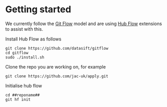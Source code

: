 
# Getting started

We currently follow the [Git Flow](https://nvie.com/posts/a-successful-git-branching-model/) model and are using [Hub Flow](https://datasift.github.io/gitflow/TheHubFlowTools.html) extensions to assist with this. 


Install Hub Flow as follows
```
git clone https://github.com/datasift/gitflow
cd gitflow
sudo ./install.sh
```

Clone the repo you are working on, for example
```
git clone https://github.com/jac-uk/apply.git
```

Initialise hub flow
```
cd ##reponame##
git hf init
```
